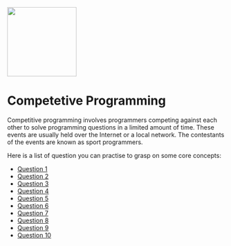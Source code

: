 <img src="https://github.com/EnigmaVSSUT/Induction-2023-2nd-year/blob/main/Competetive%20Programming/assets/coding.gif" width="160">

# Competetive Programming

Competitive programming involves programmers competing against each other to solve programming questions in a limited amount of time. These events are usually held over the Internet or a local network. The contestants of the events are known as sport programmers.

Here is a list of question you can practise to grasp on some core concepts:
* [Question 1](https://www.codechef.com/problems/EZSPEAK)
* [Question 2](https://www.codechef.com/problems/COMPRESSVD)
* [Question 3](https://www.codechef.com/problems/PAIREQ)
* [Question 4](https://www.codechef.com/problems/MATCHES)
* [Question 5](https://www.codechef.com/problems/LOCKDRAW)
* [Question 6](https://www.codechef.com/problems/BTWSXOR)
* [Question 7](https://codeforces.com/problemset/problem/231/A)
* [Question 8](https://codeforces.com/problemset/problem/71/A)
* [Question 9](https://www.codechef.com/problems/EZSPEAK)
* [Question 10](https://codeforces.com/problemset/problem/158/A)
